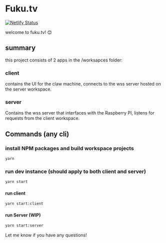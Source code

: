 # Fuku.tv

[![Netlify Status](https://api.netlify.com/api/v1/badges/ea724180-2f3a-4617-b1a3-e92e40808302/deploy-status)](https://app.netlify.com/sites/inspiring-pike-fd13b4/deploys)

welcome to fuku.tv! 😊

## summary

this project consists of 2 apps in the /worksapces folder:

### client

contains the UI for the claw machine, connects to the wss server hosted on the server workspace.

### server

Contains the wss server that interfaces with the Raspberry PI, listens for requests from the client workspace.

## Commands (any cli)

### install NPM packages and build workspace projects

```bash
yarn
```

### run dev instance (should apply to both client and server)

```bash
yarn start
```

#### run client

```bash
yarn start:client
```

#### run Server (WIP)

```bash
yarn start:server
```

Let me know if you have any questions!
